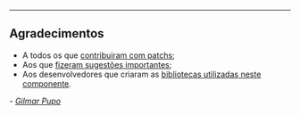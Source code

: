 <!-- thanks -->

---

## Agradecimentos

* A todos os que [contribuiram com patchs](https://github.com/gpupo/cnova-sdk/contributors);
* Aos que [fizeram sugestões importantes](https://github.com/gpupo/cnova-sdk/issues);
* Aos desenvolvedores que criaram as [bibliotecas utilizadas neste componente](https://github.com/gpupo/cnova-sdk/blob/master/Resources/doc/libraries-list.md).

 _- [Gilmar Pupo](https://opensource.gpupo.com/)_

